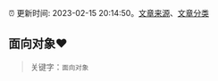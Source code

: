 :alarm_clock: 更新时间: 2023-02-15 20:14:50。[文章来源](/README.md)、[文章分类](/TAGS.md)

## 面向对象❤️


> 关键字：`面向对象`



